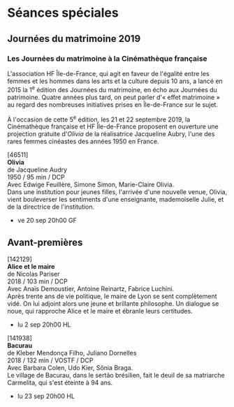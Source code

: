 # Séances spéciales

## Journées du matrimoine 2019

### Les Journées du matrimoine à la Cinémathèque française

L'association HF Île-de-France, qui agit en faveur de l'égalité entre les femmes et les hommes dans les arts et la culture depuis 10 ans, a lancé en 2015 la 1<sup>e</sup> édition des Journées du matrimoine, en écho aux Journées du patrimoine. Quatre années plus tard, on peut parler d'« effet matrimoine » au regard des nombreuses initiatives prises en Île-de-France sur le sujet.

À l'occasion de cette 5<sup>e</sup> édition, les 21 et 22 septembre 2019, la Cinémathèque française et HF Île-de-France proposent en ouverture une projection gratuite d'_Olivia_ de la réalisatrice Jacqueline Aubry, l'une des rares femmes cinéastes des années 1950 en France.

[46511]  
**Olivia**  
de Jacqueline Audry  
1950 / 95 min / DCP  
Avec Edwige Feuillère, Simone Simon, Marie-Claire Olivia.  
Dans une institution pour jeunes filles, l'arrivée d'une nouvelle venue, Olivia, vient bouleverser les sentiments d'une enseignante, mademoiselle Julie, et de la directrice de l'institution.

- ve 20 sep 20h00 GF

## Avant-premières

[142129]  
**Alice et le maire**  
de Nicolas Pariser  
2018 / 103 min / DCP  
Avec Anaïs Demoustier, Antoine Reinartz, Fabrice Luchini.  
Après trente ans de vie politique, le maire de Lyon se sent complètement vidé. On lui adjoint alors une jeune et brillante philosophe. Un dialogue se noue, qui rapproche Alice et le maire et ébranle leurs certitudes.

- lu 2 sep 20h00 HL

[141938]  
**Bacurau**  
de Kleber Mendonça Filho, Juliano Dornelles  
2018 / 132 min / VOSTF / DCP  
Avec Barbara Colen, Udo Kier, Sônia Braga.  
Le village de Bacurau, dans le sertão brésilien, fait le deuil de sa matriarche Carmelita, qui s'est éteinte à 94 ans.

- lu 23 sep 20h00 HL
